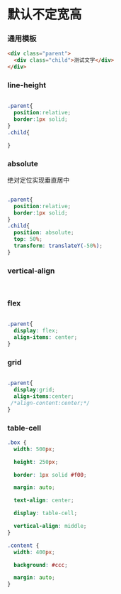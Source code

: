# 默认不定宽高

### 通用模板

```html
<div class="parent">
  <div class="child">测试文字</div>
</div>
```



### line-height

```css

.parent{
  position:relative;
  border:1px solid;
}
.child{

}

```


### absolute

绝对定位实现垂直居中

```css

.parent{
  position:relative;
  border:1px solid;
}
.child{
  position: absolute;
  top: 50%;
  transform: translateY(-50%);
}

```


### vertical-align

```css



```


### flex
```css

.parent{
  display: flex;
  align-items: center;
}

```


### grid

```css

.parent{
  display:grid;
  align-items:center;
 /*align-content:center;*/
}

```


### table-cell
```css
.box {
  width: 500px;

  height: 250px;

  border: 1px solid #f00;

  margin: auto;

  text-align: center;

  display: table-cell;

  vertical-align: middle;
}

.content {
  width: 400px;

  background: #ccc;

  margin: auto;
}
```

